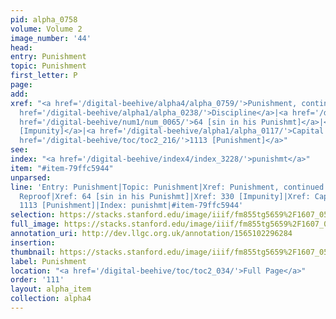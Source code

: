 ```yaml
---
pid: alpha_0758
volume: Volume 2
image_number: '44'
head: 
entry: Punishment
topic: Punishment
first_letter: P
page: 
add: 
xref: "<a href='/digital-beehive/alpha4/alpha_0759/'>Punishment, continued</a>|<a
  href='/digital-beehive/alpha1/alpha_0238/'>Discipline</a>|<a href='/digital-beehive/alpha4/alpha_0793/'>Reproof</a>|<a
  href='/digital-beehive/num1/num_0065/'>64 [sin in his Punishmt]</a>|<a href='/digital-beehive/num2/num_0378/'>330
  [Impunity]</a>|<a href='/digital-beehive/alpha1/alpha_0117/'>Capital Offence</a>|<a
  href='/digital-beehive/toc/toc2_216/'>1113 [Punishment]</a>"
see: 
index: "<a href='/digital-beehive/index4/index_3228/'>punishmt</a>"
item: "#item-79ffc5944"
unparsed: 
line: 'Entry: Punishment|Topic: Punishment|Xref: Punishment, continued|Xref: Discipline|Xref:
  Reproof|Xref: 64 [sin in his Punishmt]|Xref: 330 [Impunity]|Xref: Capital Offence|Xref:
  1113 [Punishment]|Index: punishmt|#item-79ffc5944'
selection: https://stacks.stanford.edu/image/iiif/fm855tg5659%2F1607_0511/730,4387,3036,697/full/0/default.jpg
full_image: https://stacks.stanford.edu/image/iiif/fm855tg5659%2F1607_0511/full/full/0/default.jpg
annotation_uri: http://dev.llgc.org.uk/annotation/1565102296284
insertion: 
thumbnail: https://stacks.stanford.edu/image/iiif/fm855tg5659%2F1607_0511/730,4387,600,180/250,/0/default.jpg
label: Punishment
location: "<a href='/digital-beehive/toc/toc2_034/'>Full Page</a>"
order: '111'
layout: alpha_item
collection: alpha4
---
```

